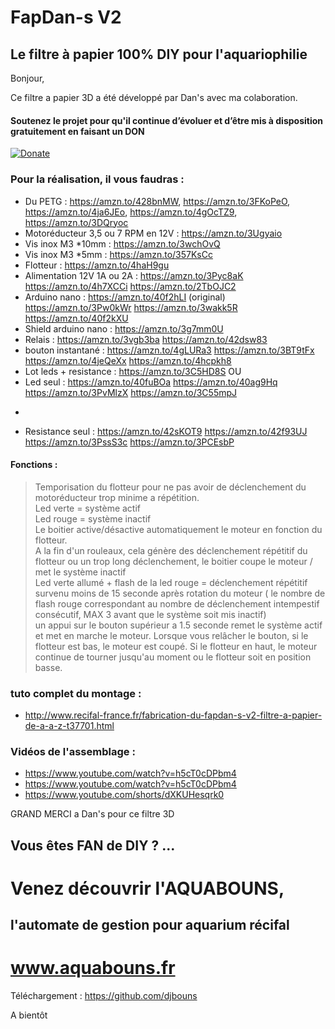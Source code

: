 # FapDan-s V2

## Le filtre à papier 100% DIY pour l'aquariophilie


Bonjour,

Ce filtre a papier 3D a été développé par Dan's avec ma colaboration.

 
#### Soutenez le projet pour qu'il continue d’évoluer et d’être mis à disposition gratuitement en faisant un DON


 [![Donate](https://www.paypalobjects.com/fr_FR/FR/i/btn/btn_donateCC_LG.gif)](https://www.paypal.com/donate/?hosted_button_id=HWQ5X3M39VEP4)
 

### Pour la réalisation, il vous faudras :
- Du PETG : https://amzn.to/428bnMW,
  https://amzn.to/3FKoPeO,
  https://amzn.to/4ja6JEo,
  https://amzn.to/4gOcTZ9,
  https://amzn.to/3DQryoc
- Motoréducteur 3,5 ou 7 RPM en 12V : https://amzn.to/3Ugyaio
- Vis inox M3 *10mm : https://amzn.to/3wchOvQ
- Vis inox M3 *5mm : https://amzn.to/357KsCc
- Flotteur : https://amzn.to/4haH9gu
- Alimentation 12V 1A ou 2A : https://amzn.to/3Pyc8aK
  https://amzn.to/4h7XCCi
  https://amzn.to/2TbOJC2
- Arduino nano : https://amzn.to/40f2hLI (original)
  https://amzn.to/3Pw0kWr
  https://amzn.to/3wakk5R
  https://amzn.to/40f2kXU
- Shield arduino nano : https://amzn.to/3g7mm0U
- Relais : https://amzn.to/3vgb3ba
  https://amzn.to/42dsw83
- bouton instantané : https://amzn.to/4gLURa3
  https://amzn.to/3BT9tFx
  https://amzn.to/4jeQeXx
  https://amzn.to/4hcpkh8
- Lot leds + resistance : https://amzn.to/3C5HD8S
  OU
- Led seul : https://amzn.to/40fuBOa
  https://amzn.to/40ag9Hq
  https://amzn.to/3PvMlzX
  https://amzn.to/3C55mpJ
+
- Resistance seul : https://amzn.to/42sKOT9
  https://amzn.to/42f93UJ
  https://amzn.to/3PssS3c
  https://amzn.to/3PCEsbP


#### Fonctions :
> Temporisation du flotteur pour ne pas avoir de déclenchement du motoréducteur trop minime a répétition.  
> Led verte = système actif  
> Led rouge = système inactif  
> Le boitier active/désactive automatiquement le moteur en fonction du flotteur.  
> A la fin d'un rouleaux, cela génère des déclenchement répétitif du flotteur ou un trop long déclenchement, le boitier coupe le moteur / met le système inactif  
> Led verte allumé + flash de la led rouge = déclenchement répétitif survenu moins de 15 seconde après rotation du moteur ( le nombre de flash rouge correspondant au nombre de déclenchement intempestif consécutif, MAX 3 avant que le système soit mis inactif)  
> un appui sur le bouton supérieur a 1.5 seconde remet le système actif et met en marche le moteur. Lorsque vous relâcher le bouton, si le flotteur est bas, le moteur est coupé. Si le flotteur en haut, le moteur continue de tourner jusqu'au moment ou le flotteur soit en position basse.  

### tuto complet du montage :
- http://www.recifal-france.fr/fabrication-du-fapdan-s-v2-filtre-a-papier-de-a-a-z-t37701.html
### Vidéos de l'assemblage :
- https://www.youtube.com/watch?v=h5cT0cDPbm4
- https://www.youtube.com/watch?v=h5cT0cDPbm4
- https://www.youtube.com/shorts/dXKUHesqrk0


GRAND MERCI a Dan's pour ce filtre 3D



## Vous êtes FAN de DIY ? ... 
# Venez découvrir l'AQUABOUNS, 
## l'automate de gestion pour aquarium récifal
# www.aquabouns.fr

Téléchargement : https://github.com/djbouns

A bientôt
